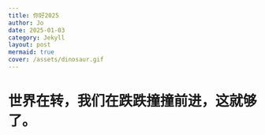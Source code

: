 ```yaml
---
title: 你好2025
author: Jo
date: 2025-01-03
category: Jekyll
layout: post
mermaid: true
cover: /assets/dinosaur.gif
---
```


# 世界在转，我们在跌跌撞撞前进，这就够了。